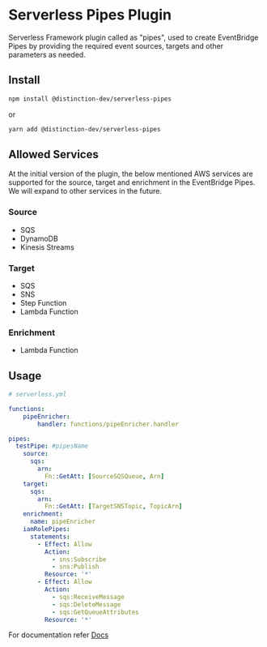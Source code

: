 # Serverless Pipes Plugin

Serverless Framework plugin called as "pipes", used to create EventBridge Pipes by providing the required event sources, targets and other parameters as needed.

## Install

```bash
npm install @distinction-dev/serverless-pipes
```

or

```bash
yarn add @distinction-dev/serverless-pipes
```

## Allowed Services
At the initial version of the plugin, the below mentioned AWS services are supported for the source, target and enrichment in the EventBridge Pipes. We will expand to other services in the future.


### Source

- SQS
- DynamoDB
- Kinesis Streams

### Target

- SQS
- SNS
- Step Function
- Lambda Function

### Enrichment

- Lambda Function



## Usage

```yaml
# serverless.yml

functions:
    pipeEnricher:
        handler: functions/pipeEnricher.handler

pipes:
  testPipe: #pipesName
    source:
      sqs:
        arn:
          Fn::GetAtt: [SourceSQSQueue, Arn]
    target:
      sqs:
        arn:
          Fn::GetAtt: [TargetSNSTopic, TopicArn]
    enrichment: 
      name: pipeEnricher
    iamRolePipes:
      statements:
        - Effect: Allow
          Action:
            - sns:Subscribe
            - sns:Publish
          Resource: '*'
        - Effect: Allow
          Action:
            - sqs:ReceiveMessage
            - sqs:DeleteMessage
            - sqs:GetQueueAttributes
          Resource: '*'

```

For documentation refer [Docs](docs/index.md)
